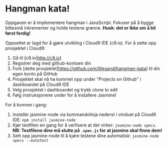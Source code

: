 # Hangman kata!

Oppgaven er å implementere hangman i JavaScript. Fokuser på å bygge bittesmå inkrementer og holde testene grønne. **Husk: det er ikke om å bli først ferdig!**

Oppsettet er lagd for å gjøre utvikling i Cloud9 IDE (c9.io). For å sette opp prosjektet i Cloud9:
  1. Gå til [c9.io|http://c9.io]
  1. Registrer deg med github-kontoen din
  1. Fork [dette prosjektet|https://github.com/lillesand/hangman-kata] til din egen konto på GitHub
  1. Prosjektet skal nå ha kommet opp under "Projects on Github" i dashboardet på Cloud9 IDE
  1. Velg prosjektet i dashboardet og trykk clone to edit
  1. Følg instruksjonene under for å installere Jasmine!

For å komme i gang:
  1. Installér jasmine-node via kommandolinja nederst i vinduet på Cloud9 IDE:
    `npm install jasmine-node`
  1. Kjør testfilen en gang for å verfisere at det virker:
    `jasmine-node specs`. **NB: Testfilene dine må slutte på `.spec.js` for at jasmine skal finne dem!**
  1. Sett opp jasmine-node til å kjøre testene dine automatisk:
    `jasmine-node specs --autotest`